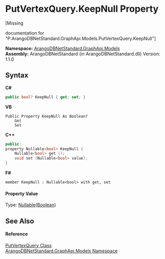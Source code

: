 # PutVertexQuery.KeepNull Property 
 

\[Missing <summary> documentation for "P:ArangoDBNetStandard.GraphApi.Models.PutVertexQuery.KeepNull"\]

**Namespace:**&nbsp;<a href="6fb2338d-d8f7-f9c1-2056-1702fe9bf954">ArangoDBNetStandard.GraphApi.Models</a><br />**Assembly:**&nbsp;ArangoDBNetStandard (in ArangoDBNetStandard.dll) Version: 1.1.0

## Syntax

**C#**<br />
``` C#
public bool? KeepNull { get; set; }
```

**VB**<br />
``` VB
Public Property KeepNull As Boolean?
	Get
	Set
```

**C++**<br />
``` C++
public:
property Nullable<bool> KeepNull {
	Nullable<bool> get ();
	void set (Nullable<bool> value);
}
```

**F#**<br />
``` F#
member KeepNull : Nullable<bool> with get, set

```


#### Property Value
Type: <a href="https://docs.microsoft.com/dotnet/api/system.nullable-1" target="_blank" rel="noopener noreferrer">Nullable</a>(<a href="https://docs.microsoft.com/dotnet/api/system.boolean" target="_blank" rel="noopener noreferrer">Boolean</a>)

## See Also


#### Reference
<a href="100ec490-6630-8e0d-0dc4-c72803422aeb">PutVertexQuery Class</a><br /><a href="6fb2338d-d8f7-f9c1-2056-1702fe9bf954">ArangoDBNetStandard.GraphApi.Models Namespace</a><br />